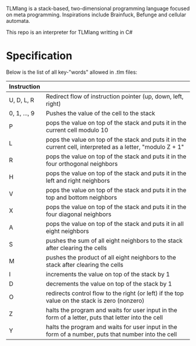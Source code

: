 TLMlang is a stack-based, two-dimensional programming language focused on meta programming.
Inspirations include Brainfuck, Befunge and cellular automata.

This repo is an interpreter for TLMlang writting in C#

# Specification
Below is the list of all key-"words" allowed in .tlm files:

| Instruction   | |
| - | - |
| U, D, L, R    | Redirect flow of instruction pointer (up, down, left, right)  |
| 0, 1, ..., 9  | Pushes the value of the cell to the stack  |
| P | pops the value on top of the stack and puts it in the current cell modulo 10 |
| L | pops the value on top of the stack and puts it in the current cell, interpreted as a letter, "modulo Z + 1" |
| R | pops the value on top of the stack and puts it in the four orthogonal neighbors |
| H | pops the value on top of the stack and puts it in the left and right neighbors |
| V | pops the value on top of the stack and puts it in the top and bottom neighbors |
| X | pops the value on top of the stack and puts it in the four diagonal neighbors |
| A | pops the value on top of the stack and puts it in all eight neighbors |
| S | pushes the sum of all eight neighbors to the stack after clearing the cells |
| M | pushes the product of all eight neighbors to the stack after clearing the cells |
| I | increments the value on top of the stack by 1 |
| D | decrements the value on top of the stack by 1 |
| O | redirects control flow to the right (or left) if the top value on the stack is zero (nonzero) |
| Z | halts the program and waits for user input in the form of a letter, puts that letter into the cell |
| Y | halts the program and waits for user input in the form of a number, puts that number into the cell |
